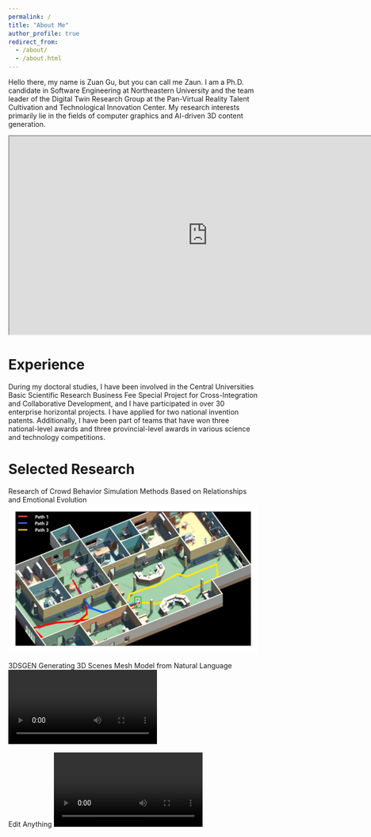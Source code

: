 ```yaml
---
permalink: /
title: "About Me"
author_profile: true
redirect_from: 
  - /about/
  - /about.html
---
```


Hello there, my name is Zuan Gu, but you can call me Zaun. I am a Ph.D. candidate in Software Engineering at Northeastern University and the team leader of the Digital Twin Research Group at the Pan-Virtual Reality Talent Cultivation and Technological Innovation Center. My research interests primarily lie in the fields of computer graphics and AI-driven 3D content generation.
<iframe
    width="800"
    height="400"
    src="https://my.spline.design/particles-31208c08c39f7a2506123cda8d0a4c9e/"
    title="Example Web Page">
</iframe>


Experience
======
During my doctoral studies, I have been involved in the Central Universities Basic Scientific Research Business Fee Special Project for Cross-Integration and Collaborative Development, and I have participated in over 30 enterprise horizontal projects. I have applied for two national invention patents. Additionally, I have been part of teams that have won three national-level awards and three provincial-level awards in various science and technology competitions.

Selected Research
======
Research of Crowd Behavior Simulation Methods Based on Relationships and Emotional Evolution
![CBSM](/images/LLM.png)

3DSGEN Generating 3D Scenes Mesh Model from Natural Language
<video src="images/3dsgen.mp4"></video>


Edit Anything
<video src="images/editanything"></video>

